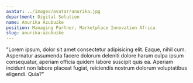 ```yaml
---
avatar: ../images/avatar/anurika.jpg
department: Digital Solution
name: Anurika Azubuike
position: Managing Partner, Marketplace Innovation Africa
slug: anurika-azubuike
---
```


"Lorem ipsum, dolor sit amet consectetur adipisicing elit. Eaque, nihil cum. Aspernatur assumenda facere dolorum deleniti dolore harum culpa ipsum consequatur, aperiam officia quidem labore suscipit quis ea. Aperiam incidunt non labore placeat fugiat, reiciendis nostrum dolorum voluptatibus eligendi. Quia?"

